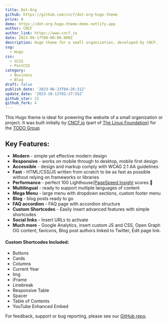 ```yaml
---
title: Dot-Org
github: https://github.com/cncf/dot-org-hugo-theme
price: 0
demo: https://dot-org-hugo-theme-demo.netlify.app
author: CNCF
author_link: https://www.cncf.io
date: 2023-09-17T00:00:00.000Z
description: Hugo theme for a small organization, developed by CNCF.
ssg:
  - Hugo
css:
  - SCSS
  - PostCSS
category:
  - Business
  - Blog
draft: false
publish_date: '2023-06-23T04:26:31Z'
update_date: '2023-10-12T02:37:55Z'
github_star: 15
github_fork: 4
---
```


This Hugo theme is ideal for powering the website of a small organization or project. It was built initially by [CNCF.io](https://www.cncf.io) (part of [The Linux Foundation](https://www.linuxfoundation.org)) for the [TODO Group](https://todogroup.org)

## Key Features:

- **Modern** - simple yet effective modern design
- **Responsive** - works on mobile through to desktop, mobile first design
- **Accessible** - design and markup comply with WCAG 2.1 AA guidelines
- **Fast** - HTML/CSS/JS written from scratch to be as fast as possible without relying on frameworks or libraries
- **Performance** - perfect 100 Lighthouse/[PageSpeed Insight](https://pagespeed.web.dev/) scores :rocket: 
- **Multilingual** - ready to support multiple languages of content
- **Mega Menu** - large menu with dropdown sections, custom footer menu
- **Blog** - blog posts ready to go
- **FAQ accordion** - FAQ page with accordion structure
- **Custom Shortcodes** - Easily insert advanced features with simple shortcodes
- **Social links** - Insert URLs to activate
- **Much more** - Google Analytics, insert custom JS and CSS, Open Graph OG content, favicons, Blog post authors linked to Twitter, Edit page link.

#### Custom Shortcodes Included:

- Buttons
- Cards
- Columns
- Current Year
- Img
- iFrame
- Linebreak
- Responsive Table
- Spacer
- Table of Contents
- YouTube Enhanced Embed

For feedback, support or bug reporting, please see our [GitHub repo](https://github.com/cncf/dot-org-hugo-theme).
